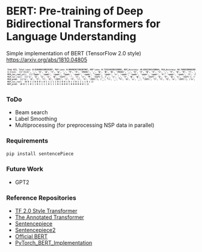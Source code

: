 


# BERT: Pre-training of Deep Bidirectional Transformers for Language Understanding
Simple implementation of BERT (TensorFlow 2.0 style) https://arxiv.org/abs/1810.04805

![learning_log](./assets/learning_log.png)

### ToDo
- Beam search
- Label Smoothing
- Multiprocessing (for preprocessing NSP data in parallel)  

### Requirements
```
pip install sentencePiece
```

### Future Work
- GPT2

### Reference Repositories
- [TF 2.0 Style Transformer](https://colab.research.google.com/github/tensorflow/docs/blob/master/site/en/r2/tutorials/text/transformer.ipynb)
- [The Annotated Transformer](http://nlp.seas.harvard.edu/2018/04/03/attention.html)
- [Sentencepiece](https://colab.research.google.com/drive/1rQ0tgXmHv02sMO6VdTO0yYaTvc1Yv1yP)
- [Sentencepiece2](https://lovit.github.io/nlp/2018/04/02/wpm/)
- [Official BERT](https://github.com/google-research/bert/blob/master/modeling.py)
- [PyTorch_BERT_Implementation](https://github.com/codertimo/BERT-pytorch)